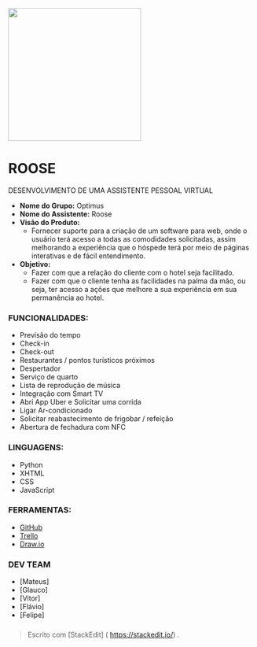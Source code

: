 <img src="https://github.com/mateuscamargo/Roose_App/blob/master/Roose.jpg" width="270px" heigth="270px" align="i">


# ROOSE

DESENVOLVIMENTO DE UMA ASSISTENTE PESSOAL VIRTUAL

- **Nome do Grupo:** Optimus 
- **Nome do Assistente:** Roose
- **Visão do Produto:** 
   - Fornecer suporte para a criação de um software para web, onde o usuário terá acesso a todas as comodidades solicitadas, assim melhorando a experiência que o hóspede terá por meio de páginas interativas e de fácil entendimento.
- **Objetivo:**
  - Fazer com que a relação do cliente com o
hotel seja facilitado. 
  - Fazer com que o cliente tenha as facilidades
na palma da mão, ou seja, ter acesso a ações
que melhore a sua experiência em sua permanência ao hotel.

 ### FUNCIONALIDADES:
 - Previsão do tempo
 - Check-in
 - Check-out
 - Restaurantes / pontos turísticos próximos
 - Despertador
 - Serviço de quarto
 - Lista de reprodução de música
 - Integração com Smart TV
 - Abri App Uber e Solicitar uma corrida
 - Ligar Ar-condicionado
 - Solicitar reabastecimento de frigobar / refeição
 - Abertura de fechadura com NFC
 
### LINGUAGENS:
- Python
- XHTML
- CSS
- JavaScript

### FERRAMENTAS:
- [GitHub](https://github.com/mateuscamargo/Roose_App)
- [Trello](https://trello.com/b/oUfxIrLz/app-roose)
- [Draw.io](https://draw.io)

### DEV TEAM
- [Mateus]
- [Glauco]
- [Vitor]
- [Flávio]
- [Felipe]
 
### 






> Escrito com [StackEdit] ( https://stackedit.io/) .
<!--stackedit_data:
eyJoaXN0b3J5IjpbMTA1OTQ1NTc2MSwzNzc4NTg5NzAsMTI0Mz
A4MjE4OSwtMjczNDA2MDM5LDYwMzAzMzIzNCwxMjY2MTMwMzk0
LDQxMzA1MTY3OSwyMDcxNjA3NDQ5LDEyMjcxNDEyODYsLTQ5OD
c3Mzk4OSwxMjMyMTgzNjAxXX0=
-->